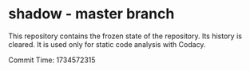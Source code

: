 # shadow - master branch

This repository contains the frozen state of the repository.
Its history is cleared. It is used only for static code
analysis with Codacy.

Commit Time: 1734572315